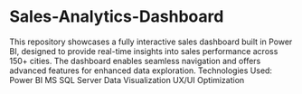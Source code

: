 # Sales-Analytics-Dashboard
This repository showcases a fully interactive sales dashboard built in Power BI, designed to provide real-time insights into sales performance across 150+ cities. The dashboard enables seamless navigation and offers advanced features for enhanced data exploration. Technologies Used:  Power BI MS SQL Server Data Visualization UX/UI Optimization
